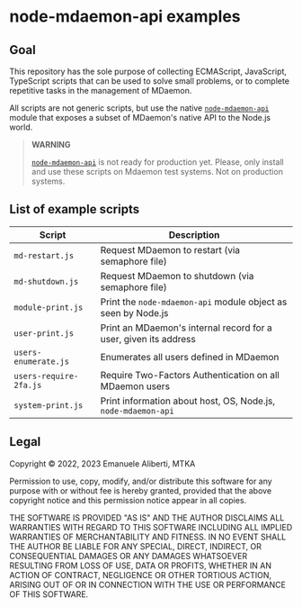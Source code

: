 # node-mdaemon-api examples

## Goal

This repository has the sole purpose of collecting ECMAScript,
JavaScript, TypeScript scripts that can be used to solve small problems,
or to complete repetitive tasks in the management of MDaemon.

All scripts are not generic scripts, but use the native
[`node-mdaemon-api`](https://www.npmjs.com/package/node-mdaemon-api)
module that exposes a subset of MDaemon's native API to the Node.js
world.

> **WARNING**
>
> [`node-mdaemon-api`](https://www.npmjs.com/package/node-mdaemon-api)
> is not ready for production yet. Please, only install and use these
> scripts on Mdaemon test systems. Not on production systems.

## List of example scripts

| Script                 | Description                                                      |
|------------------------|------------------------------------------------------------------|
| `md-restart.js`        | Request MDaemon to restart (via semaphore file)                  |
| `md-shutdown.js`       | Request MDaemon to shutdown (via semaphore file)                 |
| `module-print.js`      | Print the `node-mdaemon-api` module object as seen by Node.js    |
| `user-print.js`        | Print an MDaemon's internal record for a user, given its address |
| `users-enumerate.js`   | Enumerates all users defined in MDaemon                          |
| `users-require-2fa.js` | Require Two-Factors Authentication on all MDaemon users          |
| `system-print.js`      | Print information about host, OS, Node.js, `node-mdaemon-api`    |

## Legal

Copyright &copy; 2022, 2023 Emanuele Aliberti, MTKA

Permission to use, copy, modify, and/or distribute this software for any
purpose with or without fee is hereby granted, provided that the above
copyright notice and this permission notice appear in all copies.

THE SOFTWARE IS PROVIDED "AS IS" AND THE AUTHOR DISCLAIMS ALL WARRANTIES
WITH REGARD TO THIS SOFTWARE INCLUDING ALL IMPLIED WARRANTIES OF
MERCHANTABILITY AND FITNESS. IN NO EVENT SHALL THE AUTHOR BE LIABLE FOR
ANY SPECIAL, DIRECT, INDIRECT, OR CONSEQUENTIAL DAMAGES OR ANY DAMAGES
WHATSOEVER RESULTING FROM LOSS OF USE, DATA OR PROFITS, WHETHER IN AN
ACTION OF CONTRACT, NEGLIGENCE OR OTHER TORTIOUS ACTION, ARISING OUT OF
OR IN CONNECTION WITH THE USE OR PERFORMANCE OF THIS SOFTWARE.
